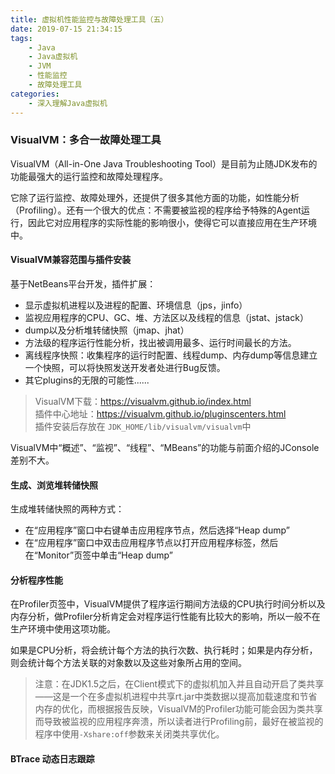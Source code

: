 ```yaml
---
title: 虚拟机性能监控与故障处理工具（五）
date: 2019-07-15 21:34:15
tags:
	- Java
	- Java虚拟机
	- JVM
	- 性能监控
	- 故障处理工具
categories:
	- 深入理解Java虚拟机
---
```


### VisualVM：多合一故障处理工具

VisualVM（All-in-One Java Troubleshooting Tool）是目前为止随JDK发布的功能最强大的运行监控和故障处理程序。

它除了运行监控、故障处理外，还提供了很多其他方面的功能，如性能分析（Profiling）。还有一个很大的优点：不需要被监视的程序给予特殊的Agent运行，因此它对应用程序的实际性能的影响很小，使得它可以直接应用在生产环境中。

#### VisualVM兼容范围与插件安装

基于NetBeans平台开发，插件扩展：

- 显示虚拟机进程以及进程的配置、环境信息（jps，jinfo）
- 监视应用程序的CPU、GC、堆、方法区以及线程的信息（jstat、jstack）
- dump以及分析堆转储快照（jmap、jhat）
- 方法级的程序运行性能分析，找出被调用最多、运行时间最长的方法。
- 离线程序快照：收集程序的运行时配置、线程dump、内存dump等信息建立一个快照，可以将快照发送开发者处进行Bug反馈。
- 其它plugins的无限的可能性......

> VisualVM下载：https://visualvm.github.io/index.html <br>
> 插件中心地址：https://visualvm.github.io/pluginscenters.html <br>
> 插件安装后存放在 `JDK_HOME/lib/visualvm/visualvm`中

VisualVM中“概述”、“监视”、“线程”、“MBeans”的功能与前面介绍的JConsole差别不大。

#### 生成、浏览堆转储快照

生成堆转储快照的两种方式：

- 在“应用程序”窗口中右键单击应用程序节点，然后选择“Heap dump”
- 在“应用程序”窗口中双击应用程序节点以打开应用程序标签，然后在“Monitor”页签中单击“Heap dump”

#### 分析程序性能

在Profiler页签中，VisualVM提供了程序运行期间方法级的CPU执行时间分析以及内存分析，做Profiler分析肯定会对程序运行性能有比较大的影响，所以一般不在生产环境中使用这项功能。

如果是CPU分析，将会统计每个方法的执行次数、执行耗时；如果是内存分析，则会统计每个方法关联的对象数以及这些对象所占用的空间。

> 注意：在JDK1.5之后，在Client模式下的虚拟机加入并且自动开启了类共享——这是一个在多虚拟机进程中共享rt.jar中类数据以提高加载速度和节省内存的优化，而根据报告反映，VisualVM的Profiler功能可能会因为类共享而导致被监视的应用程序奔溃，所以读者进行Profiling前，最好在被监视的程序中使用`-Xshare:off`参数来关闭类共享优化。

#### BTrace 动态日志跟踪